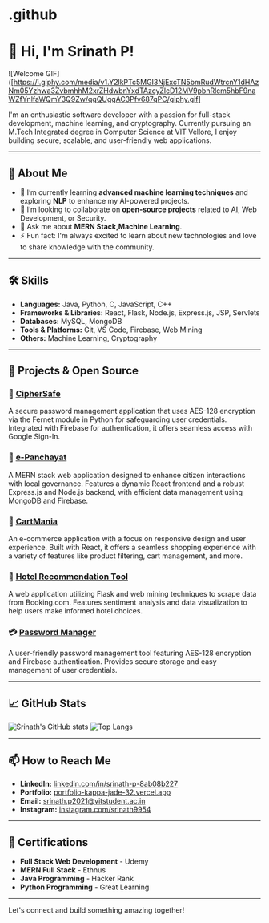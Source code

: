 # .github
# 👋 Hi, I'm Srinath P!

![Welcome GIF]([https://i.giphy.com/media/v1.Y2lkPTc5MGI3NjExcTN5bmRudWtrcnY1dHAzNm05Yzhwa3ZvbmhhM2xrZHdwbnYxdTAzcyZlcD12MV9pbnRlcm5hbF9naWZfYnlfaWQmY3Q9Zw/qgQUggAC3Pfv687qPC/giphy.gif]

I'm an enthusiastic software developer with a passion for full-stack development, machine learning, and cryptography. Currently pursuing an M.Tech Integrated degree in Computer Science at VIT Vellore, I enjoy building secure, scalable, and user-friendly web applications.

---

## 🚀 About Me

- 🌱 I’m currently learning **advanced machine learning techniques** and exploring **NLP** to enhance my AI-powered projects.
- 👯 I’m looking to collaborate on **open-source projects** related to AI, Web Development, or Security.
- 💬 Ask me about **MERN Stack,Machine Learning**.
- ⚡ Fun fact: I'm always excited to learn about new technologies and love to share knowledge with the community.

---

## 🛠️ Skills

- **Languages:** Java, Python, C, JavaScript, C++
- **Frameworks & Libraries:** React, Flask, Node.js, Express.js, JSP, Servlets
- **Databases:** MySQL, MongoDB
- **Tools & Platforms:** Git, VS Code, Firebase, Web Mining
- **Others:** Machine Learning, Cryptography

---

## 🔧 Projects & Open Source

### 🔐 [CipherSafe](https://github.com/srinath9954/CipherSafe)
A secure password management application that uses AES-128 encryption via the Fernet module in Python for safeguarding user credentials. Integrated with Firebase for authentication, it offers seamless access with Google Sign-In.

### 🏢 [e-Panchayat](https://github.com/srinath9954/e-panchayat-LSM-Project)
A MERN stack web application designed to enhance citizen interactions with local governance. Features a dynamic React frontend and a robust Express.js and Node.js backend, with efficient data management using MongoDB and Firebase.

### 🛒 [CartMania](https://github.com/srinath9954/cartmania)
An e-commerce application with a focus on responsive design and user experience. Built with React, it offers a seamless shopping experience with a variety of features like product filtering, cart management, and more.

### 🏨 [Hotel Recommendation Tool](https://github.com/srinath9954/HotelRecommendationTool)
A web application utilizing Flask and web mining techniques to scrape data from Booking.com. Features sentiment analysis and data visualization to help users make informed hotel choices.

### 💳 [Password Manager](https://github.com/srinath9954/Password_App)
A user-friendly password management tool featuring AES-128 encryption and Firebase authentication. Provides secure storage and easy management of user credentials.

---

## 📈 GitHub Stats

![Srinath's GitHub stats](https://github-readme-stats.vercel.app/api?username=srinath9954&show_icons=true&theme=radical)
![Top Langs](https://github-readme-stats.vercel.app/api/top-langs/?username=srinath9954&layout=compact&theme=radical)

---

## 📫 How to Reach Me

- **LinkedIn:** [linkedin.com/in/srinath-p-8ab08b227](https://www.linkedin.com/in/srinath-p-8ab08b227/)
- **Portfolio:** [portfolio-kappa-jade-32.vercel.app](https://portfolio-kappa-jade-32.vercel.app/)
- **Email:** [srinath.p2021@vitstudent.ac.in](mailto:srinath.p2021@vitstudent.ac.in)
- **Instagram:** [instagram.com/srinath9954](https://www.instagram.com/srinath9954/)
---

## 📝 Certifications

- **Full Stack Web Development** - Udemy
- **MERN Full Stack** - Ethnus
- **Java Programming** - Hacker Rank
- **Python Programming** - Great Learning

---


Let's connect and build something amazing together!

